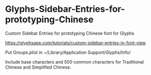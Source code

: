 # Glyphs-Sidebar-Entries-for-prototyping-Chinese
Custom Sidebar Entries for prototyping Chinese font for Glyphs

https://glyphsapp.com/tutorials/custom-sidebar-entries-in-font-view

Put Groups.plist in ~/Library/Application Support/Glyphs/Info/

Include base characters and 500 common characters for Traditional Chinese and Simplified Chinese.

